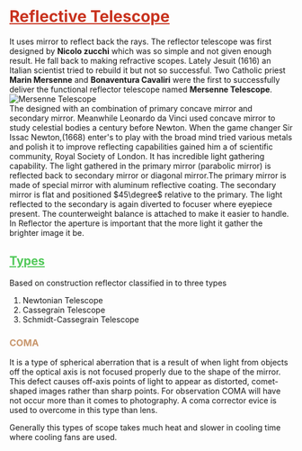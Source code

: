 # <span style="color:rgb(200,50,30)"><u>Reflective Telescope</u></span>
It uses mirror to reflect back the rays. The reflector telescope was first designed by **Nicolo zucchi** which was so simple and not given enough result. He fall back to making refractive scopes. Lately Jesuit (1616) an Italian scientist tried to rebuild it but not so successful. Two Catholic priest **Marin Mersenne** and **Bonaventura Cavaliri** were the first to successfully deliver the functional reflector telescope named **Mersenne Telescope**.
![Mersenne Telescope](https://external-content.duckduckgo.com/iu/?u=http%3A%2F%2Ftelevue.com%2Fnotamnomen%2Fwp-content%2Fuploads%2FMersenneMashUp1080px.jpg&f=1&nofb=1&ipt=0c11612a0123b0c55356c2ad83ebad89ae78ecfc5ca66792cb45dd5fe2996a8e&ipo=images)<br>
The designed with an combination of primary concave mirror and secondary mirror. Meanwhile Leonardo da Vinci used concave mirror to study celestial bodies a century before Newton. When the game changer Sir Issac Newton,(1668) enter's to play with the broad mind tried various metals and polish it to improve reflecting capabilities gained him a of scientific community, Royal Society of London. It has incredible light gathering capability. The light gathered in the primary mirror (parabolic mirror) is reflected back to secondary mirror or diagonal mirror.The primary mirror is made of special mirror with aluminum reflective coating. The secondary mirror is flat and positioned $45\degree$ relative to the primary. The light reflected to the secondary is again diverted to focuser where eyepiece present. The counterweight balance is attached to make it easier to handle. In Reflector the aperture is important that the more light it gather the brighter image it be. 
## <span style="color:rgb(80,200,88)"><u>Types</u></span>
Based on construction reflector classified in to three types
1. Newtonian Telescope
2. Cassegrain Telescope
3. Schmidt-Cassegrain Telescope

### <span style="color:rgb(200,150,108)">COMA</span>
It is a type of spherical aberration that is a result of when light from objects off the optical axis is not focused properly due to the shape of the mirror. This defect causes off-axis points of light to appear as distorted, comet-shaped images rather than sharp points. For observation COMA will have not occur more than it comes to photography. A coma corrector evice is used to overcome in this type than lens.

Generally this types of scope takes much heat and slower in cooling time where cooling fans are used.

